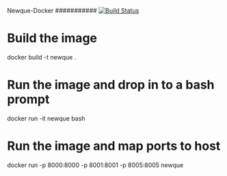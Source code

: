 Newque-Docker
###########
[![Build Status](https://travis-ci.org/newque/newque-docker.svg?branch=master)](https://travis-ci.org/newque/newque-docker)

# Build the image
docker build -t newque .

# Run the image and drop in to a bash prompt
docker run -it newque bash

# Run the image and map ports to host
docker run -p 8000:8000 -p 8001:8001 -p 8005:8005 newque
